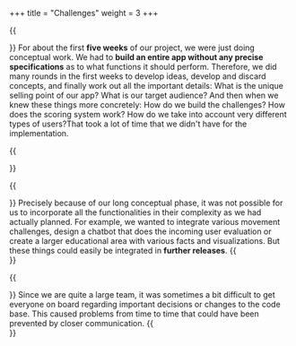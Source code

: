 +++
title = "Challenges"
weight = 3
+++

{{<section title="Long conceptual phase" >}}
For about the first **five weeks** of our project, we were just doing conceptual work. We had to **build an entire app without any precise specifications** as to what functions it should perform. Therefore, we did many rounds in the first weeks to develop ideas, develop and discard concepts, and finally work out all the important details: What is the unique selling point of our app? What is our target audience? And then when we knew these things more concretely: How do we build the challenges? How does the scoring system work? How do we take into account very different types of users?That took a lot of time that we didn't have for the implementation.

{{</section>}}

{{<section title="Complex functionalities in a short period of time" >}}
Precisely because of our long conceptual phase, it was not possible for us to incorporate all the functionalities in their complexity as we had actually planned. For example, we wanted to integrate various movement challenges, design a chatbot that does the incoming user evaluation or create a larger educational area with various facts and visualizations. But these things could easily be integrated in **further releases**.
{{</section>}}


{{<section title="Communication and Coordination" >}}
Since we are quite a large team, it was sometimes a bit difficult to get everyone on board regarding important decisions or changes to the code base. This caused problems from time to time that could have been prevented by closer communication.
{{</section>}}